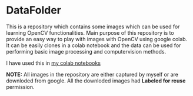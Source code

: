 # DataFolder
This is a repository which contains some images which can be used for learning OpenCV functionalities. Main purpose of this repository is to provide an easy way to play with images with OpenCV using google colab. It can be easily clones in a colab notebook and the data can be used for performing basic image processing and computervision methods. 

I have used this in [my colab notebooks](https://github.com/kaustubh-sadekar/Colab-Notebooks)

**NOTE:** All images in the repository are either captured by myself or are downloded from google. All the downloded images had **Labeled for reuse** permission.
